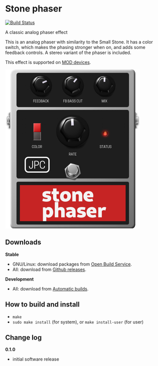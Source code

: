 # Stone phaser

[![Build Status](https://travis-ci.com/jpcima/stone-phaser.svg?branch=master)](https://travis-ci.com/jpcima/stone-phaser)

A classic analog phaser effect

This is an analog phaser with similarity to the Small Stone. It has a color switch, which makes the phasing stronger when on, and adds some feedback controls. A stereo variant of the phaser is included.

This effect is supported on [MOD devices](https://www.moddevices.com/).

![screenshot](modgui/stone-phaser/modgui/screenshot-stone-phaser.png)

## Downloads

**Stable**

- GNU/Linux: download packages from [Open Build Service](https://software.opensuse.org/download.html?project=home%3Ajpcima&package=stone-phaser).
- All: download from [Github releases](https://github.com/jpcima/stone-phaser/releases).

**Development**

- All: download from [Automatic builds](https://github.com/jpcima/stone-phaser/releases/tag/automatic).

## How to build and install

- `make`
- `sudo make install` (for system), or `make install-user` (for user)

## Change log

**0.1.0**

- initial software release
